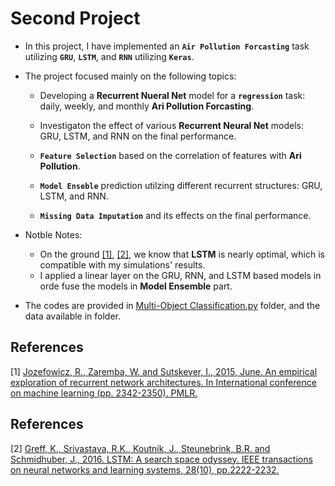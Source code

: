# Second Project

 * In this project, I have implemented an **`Air Pollution Forcasting`** task utilizing **`GRU`**, **`LSTM`**, and **`RNN`** utilizing **`Keras`**.

* The project focused mainly on the following topics:

    -   Developing a **Recurrent Nueral Net** model for a **`regression`** task: daily, weekly, and monthly **Ari Pollution Forcasting**. 

    -   Investigaton the effect of various **Recurrent Neural Net** models: GRU, LSTM, and RNN on the final performance.

    - **`Feature Selection`** based on the correlation of features with **Ari Pollution**.

    - **`Model Enseble`** prediction utilzing different recurrent structures: GRU, LSTM, and RNN.

    - **`Missing Data Imputation`** and its effects on the final performance.

* Notble Notes: 
    -   On the ground [[1]](#1), [[2]](#2), we know that **LSTM** is nearly optimal, which is compatible with my simulations' results.
    -   I applied a linear layer on the GRU, RNN, and LSTM based models in orde fuse the models in **Model Ensemble** part.

* The codes are provided in [Multi-Object Classification.py](https://github.com/ARokni/Neural-Network-/blob/main/Project%201/Multi-Object%20Classification.py) folder, and the data available in folder.


## References
<a id="1">[1]</a> 
[Jozefowicz, R., Zaremba, W. and Sutskever, I., 2015, June. An empirical exploration of recurrent network architectures. In International conference on machine learning (pp. 2342-2350). PMLR.](http://proceedings.mlr.press/v37/jozefowicz15.html)

## References
<a id="2">[2]</a> 
[Greff, K., Srivastava, R.K., Koutník, J., Steunebrink, B.R. and Schmidhuber, J., 2016. LSTM: A search space odyssey. IEEE transactions on neural networks and learning systems, 28(10), pp.2222-2232.](https://ieeexplore.ieee.org/abstract/document/7508408/)

